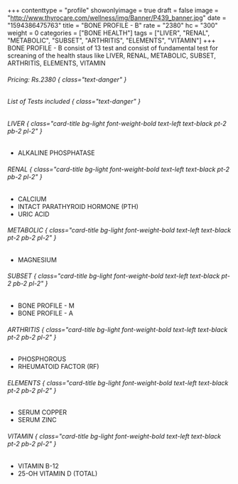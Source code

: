 +++
contenttype = "profile"
showonlyimage = true
draft = false
image = "http://www.thyrocare.com/wellness/img/Banner/P439_banner.jpg"
date = "1594386475763"
title = "BONE PROFILE - B"
rate = "2380"
hc = "300"
weight = 0
categories = ["BONE HEALTH"]
tags = ["LIVER", "RENAL", "METABOLIC", "SUBSET", "ARTHRITIS", "ELEMENTS", "VITAMIN"]
+++
BONE PROFILE - B consist of 13 test and consist of fundamental test for screaning of the health staus like LIVER, RENAL, METABOLIC, SUBSET, ARTHRITIS, ELEMENTS, VITAMIN
<!--more-->
###### Pricing: Rs.2380 { class="text-danger" }

###### List of Tests included { class="text-danger" }

###### LIVER { class="card-title bg-light font-weight-bold text-left text-black pt-2 pb-2 pl-2" } 
* ALKALINE PHOSPHATASE
###### RENAL { class="card-title bg-light font-weight-bold text-left text-black pt-2 pb-2 pl-2" } 
* CALCIUM
* INTACT PARATHYROID HORMONE (PTH)
* URIC ACID
###### METABOLIC { class="card-title bg-light font-weight-bold text-left text-black pt-2 pb-2 pl-2" } 
* MAGNESIUM
###### SUBSET { class="card-title bg-light font-weight-bold text-left text-black pt-2 pb-2 pl-2" } 
* BONE PROFILE - M
* BONE PROFILE - A
###### ARTHRITIS { class="card-title bg-light font-weight-bold text-left text-black pt-2 pb-2 pl-2" } 
* PHOSPHOROUS
* RHEUMATOID FACTOR (RF)
###### ELEMENTS { class="card-title bg-light font-weight-bold text-left text-black pt-2 pb-2 pl-2" } 
* SERUM COPPER
* SERUM ZINC
###### VITAMIN { class="card-title bg-light font-weight-bold text-left text-black pt-2 pb-2 pl-2" } 
* VITAMIN B-12
* 25-OH VITAMIN D (TOTAL)
